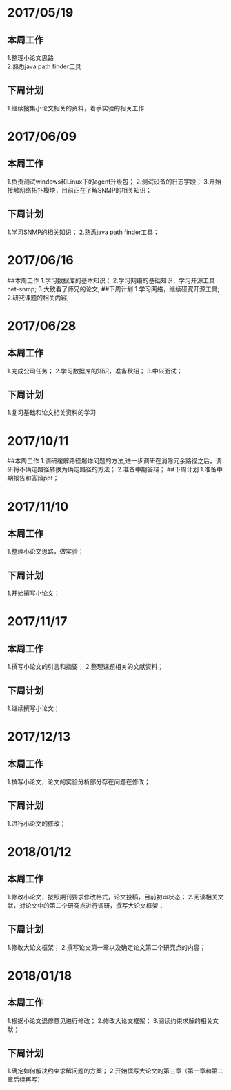 # 2017/05/19
## 本周工作
1.整理小论文思路  
2.熟悉java path finder工具
## 下周计划
1.继续搜集小论文相关的资料，着手实验的相关工作
# 2017/06/09
## 本周工作
1.负责测试windows和Linux下的agent升级包；
2.测试设备的日志字段；
3.开始接触网络拓扑模块，目前正在了解SNMP的相关知识；
## 下周计划
1.学习SNMP的相关知识；
2.熟悉java path finder工具；
# 2017/06/16
##本周工作
1.学习数据库的基本知识；
2.学习网络的基础知识，学习开源工具net-snmp;
3.大致看了师兄的论文;
##下周计划
1.学习网络，继续研究开源工具;
2.研究课题的相关内容;
# 2017/06/28
## 本周工作
1.完成公司任务； 
2.学习数据库的知识，准备秋招； 
3.中兴面试； 
## 下周计划
1.复习基础和论文相关资料的学习 
# 2017/10/11
##本周工作
1.调研缓解路径爆炸问题的方法,进一步调研在消除冗余路径之后，调研将不确定路径转换为确定路径的方法；
2.准备中期答辩；
##下周计划
1.准备中期报告和答辩ppt；
# 2017/11/10
## 本周工作
1.整理小论文思路，做实验；
## 下周计划
1.开始撰写小论文；
# 2017/11/17
## 本周工作
1.撰写小论文的引言和摘要；
2.整理课题相关的文献资料；
## 下周计划
1.继续撰写小论文；
# 2017/12/13
## 本周工作
1.撰写小论文，论文的实验分析部分存在问题在修改；
## 下周计划
1.进行小论文的修改；
# 2018/01/12
## 本周工作
1.修改小论文，按照期刊要求修改格式，论文投稿，目前初审状态；
2.阅读相关文献，对论文中的第二个研究点进行调研，撰写大论文框架；
## 下周计划
1.修改大论文框架；
2.撰写论文第一章以及确定论文第二个研究点的内容；
# 2018/01/18
## 本周工作
1.根据小论文退修意见进行修改；
2.修改大论文框架；
3.阅读约束求解的相关文献；
## 下周计划
1.确定如何解决约束求解问题的方案；
2.开始撰写大论文的第三章（第一章和第二章后续再写）

 
